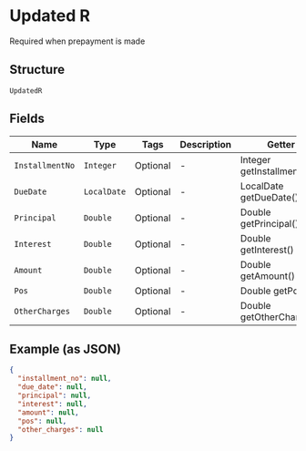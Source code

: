 
# Updated R

Required when prepayment is made

## Structure

`UpdatedR`

## Fields

| Name | Type | Tags | Description | Getter | Setter |
|  --- | --- | --- | --- | --- | --- |
| `InstallmentNo` | `Integer` | Optional | - | Integer getInstallmentNo() | setInstallmentNo(Integer installmentNo) |
| `DueDate` | `LocalDate` | Optional | - | LocalDate getDueDate() | setDueDate(LocalDate dueDate) |
| `Principal` | `Double` | Optional | - | Double getPrincipal() | setPrincipal(Double principal) |
| `Interest` | `Double` | Optional | - | Double getInterest() | setInterest(Double interest) |
| `Amount` | `Double` | Optional | - | Double getAmount() | setAmount(Double amount) |
| `Pos` | `Double` | Optional | - | Double getPos() | setPos(Double pos) |
| `OtherCharges` | `Double` | Optional | - | Double getOtherCharges() | setOtherCharges(Double otherCharges) |

## Example (as JSON)

```json
{
  "installment_no": null,
  "due_date": null,
  "principal": null,
  "interest": null,
  "amount": null,
  "pos": null,
  "other_charges": null
}
```

